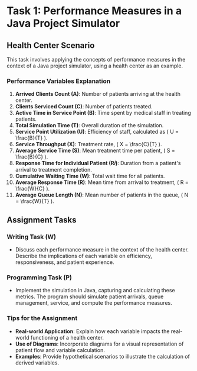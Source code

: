 # Task 1: Performance Measures in a Java Project Simulator

## Health Center Scenario

This task involves applying the concepts of performance measures in the context of a Java project simulator, using a health center as an example.

### Performance Variables Explanation

1. **Arrived Clients Count (A)**: Number of patients arriving at the health center.
2. **Clients Serviced Count (C)**: Number of patients treated.
3. **Active Time in Service Point (B)**: Time spent by medical staff in treating patients.
4. **Total Simulation Time (T)**: Overall duration of the simulation.
5. **Service Point Utilization (U)**: Efficiency of staff, calculated as \( U = \frac{B}{T} \).
6. **Service Throughput (X)**: Treatment rate, \( X = \frac{C}{T} \).
7. **Average Service Time (S)**: Mean treatment time per patient, \( S = \frac{B}{C} \).
8. **Response Time for Individual Patient (R𝑖)**: Duration from a patient's arrival to treatment completion.
9. **Cumulative Waiting Time (W)**: Total wait time for all patients.
10. **Average Response Time (R)**: Mean time from arrival to treatment, \( R = \frac{W}{C} \).
11. **Average Queue Length (N)**: Mean number of patients in the queue, \( N = \frac{W}{T} \).

## Assignment Tasks

### Writing Task (W)

- Discuss each performance measure in the context of the health center. Describe the implications of each variable on efficiency, responsiveness, and patient experience.

### Programming Task (P)

- Implement the simulation in Java, capturing and calculating these metrics. The program should simulate patient arrivals, queue management, service, and compute the performance measures.

### Tips for the Assignment

- **Real-world Application**: Explain how each variable impacts the real-world functioning of a health center.
- **Use of Diagrams**: Incorporate diagrams for a visual representation of patient flow and variable calculation.
- **Examples**: Provide hypothetical scenarios to illustrate the calculation of derived variables.
